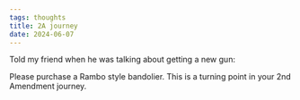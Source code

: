 ```yaml
---
tags: thoughts
title: 2A journey
date: 2024-06-07
---
```


Told my friend when he was talking about getting a new gun:

Please purchase a Rambo style bandolier. This is a turning point in your 2nd Amendment journey.
